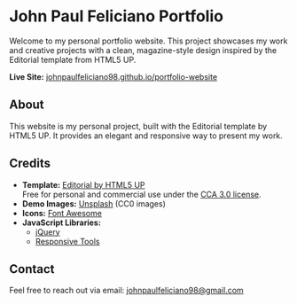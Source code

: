 # John Paul Feliciano Portfolio

Welcome to my personal portfolio website. This project showcases my work and creative projects with a clean, magazine-style design inspired by the Editorial template from HTML5 UP.

**Live Site:** [johnpaulfeliciano98.github.io/portfolio-website](https://johnpaulfeliciano98.github.io/portfolio-website/)

## About

This website is my personal project, built with the Editorial template by HTML5 UP. It provides an elegant and responsive way to present my work.

## Credits

- **Template:** [Editorial by HTML5 UP](https://html5up.net)  
  Free for personal and commercial use under the [CCA 3.0 license](https://html5up.net/license).
- **Demo Images:** [Unsplash](https://unsplash.com) (CC0 images)
- **Icons:** [Font Awesome](https://fontawesome.io)
- **JavaScript Libraries:**
  - [jQuery](https://jquery.com)
  - [Responsive Tools](https://github.com/ajlkn/responsive-tools)

## Contact

Feel free to reach out via email: [johnpaulfeliciano98@gmail.com](mailto:johnpaulfeliciano98@gmail.com)
